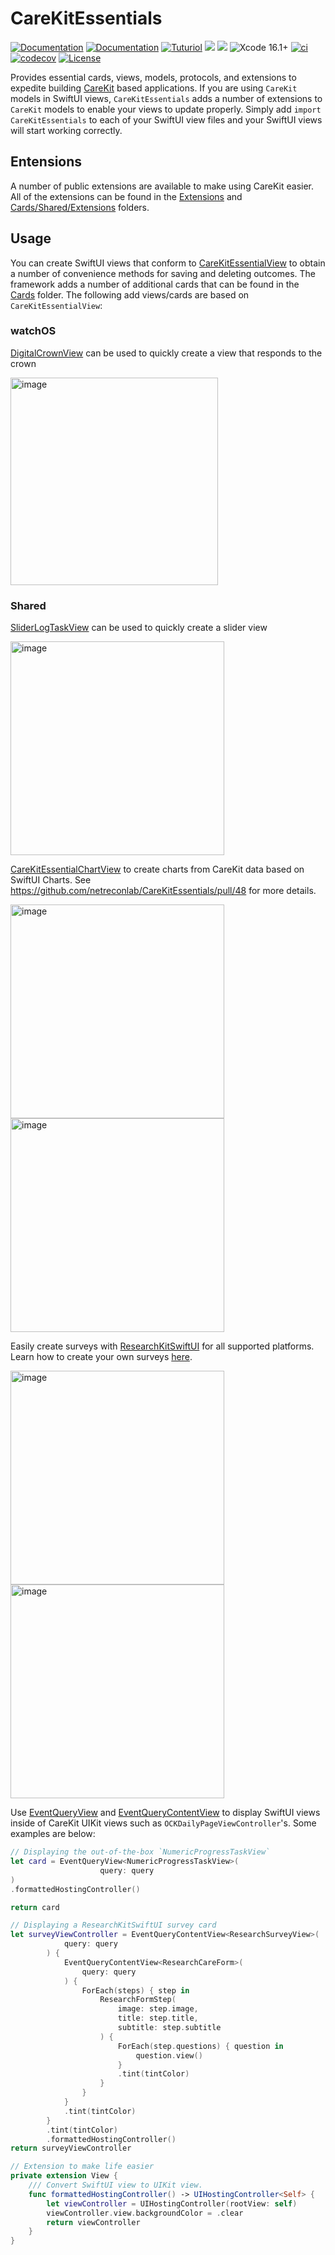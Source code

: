 # CareKitEssentials

[![Documentation](https://img.shields.io/badge/read_-iOS_docs-2196f3.svg)](https://swiftpackageindex.com/netreconlab/CareKitEssentials/documentation/)
[![Documentation](https://img.shields.io/badge/read_-watchOS_docs-2196f3.svg)](https://netreconlab.github.io/CareKitEssentials/release/documentation/carekitessentials/)
[![Tuturiol](https://img.shields.io/badge/read_-tuturials-2196f3.svg)](https://netreconlab.github.io/CareKitEssentials/release/tutorials/carekitessentials/)
[![](https://img.shields.io/endpoint?url=https%3A%2F%2Fswiftpackageindex.com%2Fapi%2Fpackages%2Fnetreconlab%2FCareKitEssentials%2Fbadge%3Ftype%3Dswift-versions)](https://swiftpackageindex.com/netreconlab/CareKitEssentials)
[![](https://img.shields.io/endpoint?url=https%3A%2F%2Fswiftpackageindex.com%2Fapi%2Fpackages%2Fnetreconlab%2FCareKitEssentials%2Fbadge%3Ftype%3Dplatforms)](https://swiftpackageindex.com/netreconlab/CareKitEssentials)
![Xcode 16.1+](https://img.shields.io/badge/xcode-13.2%2B-blue.svg)
[![ci](https://github.com/netreconlab/CareKitEssentials/actions/workflows/ci.yml/badge.svg)](https://github.com/netreconlab/CareKitEssentials/actions/workflows/ci.yml)
[![codecov](https://codecov.io/gh/netreconlab/CareKitEssentials/branch/main/graph/badge.svg?token=o1iDOdx3Sz)](https://codecov.io/gh/netreconlab/CareKitEssentials)
[![License](https://img.shields.io/badge/license-Apache%202.0-blue.svg)](https://github.com/netreconlab/ParseCareKit/#license)

Provides essential cards, views, models, protocols, and extensions to expedite building [CareKit](https://github.com/carekit-apple/CareKit) based applications. If you are using `CareKit` models in SwiftUI views, `CareKitEssentials` adds a number of extensions to `CareKit` models to enable your views to update properly. Simply add `import CareKitEssentials` to each of your SwiftUI view files and your SwiftUI views will start working correctly.

## Entensions
A number of public extensions are available to make using CareKit easier. All of the extensions can be found in the [Extensions](https://github.com/netreconlab/CareKitEssentials/tree/main/Sources/CareKitEssentials/Extensions) and [Cards/Shared/Extensions](https://github.com/netreconlab/CareKitEssentials/tree/main/Sources/CareKitEssentials/Cards/Shared/Extensions) folders.

## Usage
You can create SwiftUI views that conform to [CareKitEssentialView](https://github.com/netreconlab/CareKitEssentials/blob/main/Sources/CareKitEssentials/Cards/Shared/CareKitEssentialView.swift) to obtain a number of convenience methods for saving and deleting outcomes. The framework adds a number of additional cards that can be found in the [Cards](https://github.com/netreconlab/CareKitEssentials/tree/main/Sources/CareKitEssentials/Cards) folder. The following add views/cards are based on `CareKitEssentialView`:

### watchOS
[DigitalCrownView](https://github.com/netreconlab/CareKitEssentials/blob/main/Sources/CareKitEssentials/Cards/watchOS/DigitalCrown/DigitalCrownView.swift) can be used to quickly create a view that responds to the crown

<img width="332" alt="image" src="https://github.com/netreconlab/CareKitEssentials/assets/8621344/02023682-75f4-4dff-a575-fa3ffd213cc3">

### Shared
[SliderLogTaskView](https://github.com/netreconlab/CareKitEssentials/blob/main/Sources/CareKitEssentials/Cards/iOS/SliderLog/SliderLogTaskView.swift) can be used to quickly create a slider view

<img width="342" alt="image" src="https://github.com/netreconlab/CareKitEssentials/assets/8621344/3efb4226-50e2-41e1-beef-91bc84cc7d63">

[CareKitEssentialChartView](https://github.com/netreconlab/CareKitEssentials/blob/main/Sources/CareKitEssentials/Cards/Shared/Chart/CareKitEssentialChartView.swift) to create charts from CareKit data based on SwiftUI Charts. See https://github.com/netreconlab/CareKitEssentials/pull/48 for more details.

<img width="342" alt="image" src="https://github.com/user-attachments/assets/5aca133c-21f7-4a7d-b99d-36e7edab4c9c"><img width="342" alt="image" src="https://github.com/user-attachments/assets/33489c38-bb2d-4f88-8e36-a5116d1940c1">

Easily create surveys with [ResearchKitSwiftUI](https://github.com/ResearchKit/ResearchKit/pull/1585) for all supported platforms. Learn how to create your own surveys [here](https://github.com/netreconlab/CareKitEssentials/pull/41).

<img width="342" alt="image" src="https://github.com/user-attachments/assets/90e3eca8-4cea-4148-834d-2c595577fddd">
<img width="342" alt="image" src="https://github.com/user-attachments/assets/54352f9a-481a-4368-ac1c-c18e46d1d667">

Use [EventQueryView](https://github.com/netreconlab/CareKitEssentials/blob/main/Sources/CareKitEssentials/Cards/Shared/EventViews/EventQueryView.swift) and [EventQueryContentView](https://github.com/netreconlab/CareKitEssentials/blob/main/Sources/CareKitEssentials/Cards/Shared/EventViews/EventQueryContentView.swift) to display SwiftUI views inside of CareKit UIKit views such as `OCKDailyPageViewController`'s. Some examples are below:

```swift
// Displaying the out-of-the-box `NumericProgressTaskView`
let card = EventQueryView<NumericProgressTaskView>(
					query: query
)
.formattedHostingController()

return card

// Displaying a ResearchKitSwiftUI survey card
let surveyViewController = EventQueryContentView<ResearchSurveyView>(
			query: query
		) {
			EventQueryContentView<ResearchCareForm>(
				query: query
			) {
				ForEach(steps) { step in
					ResearchFormStep(
						image: step.image,
						title: step.title,
						subtitle: step.subtitle
					) {
						ForEach(step.questions) { question in
							question.view()
						}
						.tint(tintColor)
					}
				}
			}
			.tint(tintColor)
		}
		.tint(tintColor)
		.formattedHostingController()
return surveyViewController

// Extension to make life easier
private extension View {
    /// Convert SwiftUI view to UIKit view.
    func formattedHostingController() -> UIHostingController<Self> {
        let viewController = UIHostingController(rootView: self)
        viewController.view.backgroundColor = .clear
        return viewController
    }
}
```
